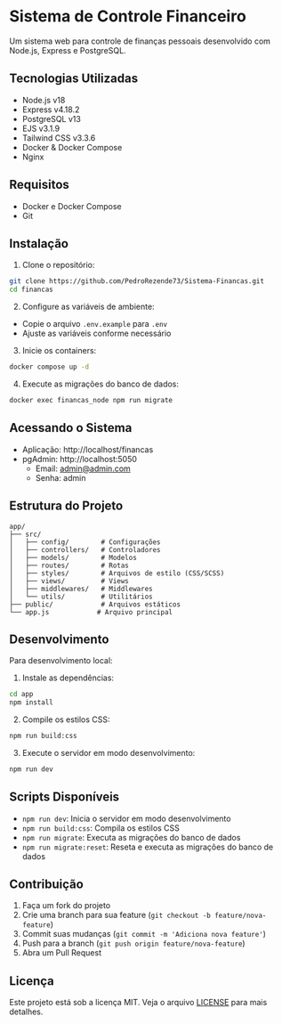 # Sistema de Controle Financeiro

Um sistema web para controle de finanças pessoais desenvolvido com Node.js, Express e PostgreSQL.

## Tecnologias Utilizadas

- Node.js v18
- Express v4.18.2
- PostgreSQL v13
- EJS v3.1.9
- Tailwind CSS v3.3.6
- Docker & Docker Compose
- Nginx

## Requisitos

- Docker e Docker Compose
- Git

## Instalação

1. Clone o repositório:
```bash
git clone https://github.com/PedroRezende73/Sistema-Financas.git
cd financas
```

2. Configure as variáveis de ambiente:
- Copie o arquivo `.env.example` para `.env`
- Ajuste as variáveis conforme necessário

3. Inicie os containers:
```bash
docker compose up -d
```

4. Execute as migrações do banco de dados:
```bash
docker exec financas_node npm run migrate
```

## Acessando o Sistema

- Aplicação: http://localhost/financas
- pgAdmin: http://localhost:5050
  - Email: admin@admin.com
  - Senha: admin

## Estrutura do Projeto

```
app/
├── src/
│   ├── config/        # Configurações
│   ├── controllers/   # Controladores
│   ├── models/        # Modelos
│   ├── routes/        # Rotas
│   ├── styles/        # Arquivos de estilo (CSS/SCSS)
│   ├── views/         # Views
│   ├── middlewares/   # Middlewares
│   └── utils/         # Utilitários
├── public/            # Arquivos estáticos
└── app.js            # Arquivo principal
```


## Desenvolvimento

Para desenvolvimento local:

1. Instale as dependências:
```bash
cd app
npm install
```

2. Compile os estilos CSS:
```bash
npm run build:css
```

3. Execute o servidor em modo desenvolvimento:
```bash
npm run dev
```

## Scripts Disponíveis

- `npm run dev`: Inicia o servidor em modo desenvolvimento
- `npm run build:css`: Compila os estilos CSS
- `npm run migrate`: Executa as migrações do banco de dados
- `npm run migrate:reset`: Reseta e executa as migrações do banco de dados

## Contribuição

1. Faça um fork do projeto
2. Crie uma branch para sua feature (`git checkout -b feature/nova-feature`)
3. Commit suas mudanças (`git commit -m 'Adiciona nova feature'`)
4. Push para a branch (`git push origin feature/nova-feature`)
5. Abra um Pull Request

## Licença

Este projeto está sob a licença MIT. Veja o arquivo [LICENSE](LICENSE) para mais detalhes. 
